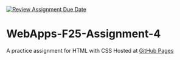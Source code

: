 [![Review Assignment Due Date](https://classroom.github.com/assets/deadline-readme-button-22041afd0340ce965d47ae6ef1cefeee28c7c493a6346c4f15d667ab976d596c.svg)](https://classroom.github.com/a/JJeKxqyv)
# WebApps-F25-Assignment-4
A practice assignment for HTML with CSS
Hosted at [GitHub Pages](https://github.com/44-563-WebApps-F25/webapps-f25-assignment4-GravesAu.git)
